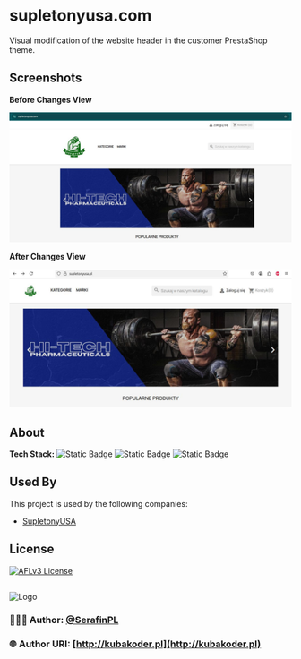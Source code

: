 
# supletonyusa.com 

Visual modification of the website header in the customer PrestaShop theme.


## Screenshots

**Before Changes View**

![Before Changes View](/lookOut/BaseView.jpg)

**After Changes View**

![After Changes View](/lookOut/AfterChangesView.jpg)


## About 

**Tech Stack:** 
![Static Badge](https://img.shields.io/badge/html-5.0-ex?style=plastic&logo=html5&logoColor=%23E34F26&color=%23E34F26)
![Static Badge](https://img.shields.io/badge/css-3.0-ex?style=plastic&logo=css&logoColor=%23663399&labelColor=dfdfdf&color=%23663399)
![Static Badge](https://img.shields.io/badge/prestashop-9.0-ex?style=plastic&logo=prestashop&logoColor=%23DF0067&labelColor=dfdfdf&color=%23DF0067)


## Used By

This project is used by the following companies:

- [SupletonyUSA](https://supletonyusa.pl/)

## License
[![AFLv3 License](https://img.shields.io/badge/License-AFL%20v3-green.svg)](https://opensource.org/licenses/)

##

![Logo](https://kubakoder.pl/_next/image?url=%2F_next%2Fstatic%2Fmedia%2Ffavicon.5d6e1adf.png&w=48&q=75)
### 👨🏻‍💻 Author: [@SerafinPL](https://www.github.com/serafinpl)

### 🌐 Author URI: [http://kubakoder.pl](http://kubakoder.pl)

##



